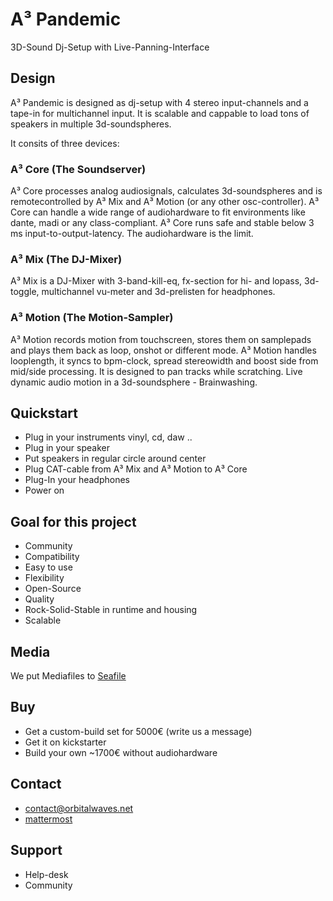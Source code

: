 # A³ Pandemic
3D-Sound Dj-Setup with Live-Panning-Interface

## Design
A³ Pandemic is designed as dj-setup with 4 stereo input-channels and a tape-in for multichannel input. It is scalable and cappable to load tons of speakers in multiple 3d-soundspheres.

It consits of three devices:

### A³ Core (The Soundserver)
A³ Core processes analog audiosignals, calculates 3d-soundspheres and is remotecontrolled by A³ Mix and A³ Motion (or any other osc-controller). A³ Core can handle a wide range of audiohardware to fit environments like dante, madi or any class-compliant. A³ Core runs safe and stable below 3 ms input-to-output-latency.
 The audiohardware is the limit.
 
### A³ Mix (The DJ-Mixer)
A³ Mix is a DJ-Mixer with 3-band-kill-eq, fx-section for hi- and lopass, 3d-toggle, multichannel vu-meter and 3d-prelisten for headphones.

### A³ Motion (The Motion-Sampler)
A³ Motion records motion from touchscreen, stores them on samplepads and plays them back as loop, onshot or different mode. A³ Motion handles looplength, it syncs to bpm-clock, spread stereowidth and boost side from mid/side processing.
It is designed to pan tracks while scratching. Live dynamic audio motion in a 3d-soundsphere - Brainwashing.

## Quickstart
- Plug in your instruments vinyl, cd, daw ..
- Plug in your speaker
- Put speakers in regular circle around center
- Plug CAT-cable from A³ Mix and A³ Motion to A³ Core
- Plug-In your headphones
- Power on

## Goal for this project
- Community
- Compatibility
- Easy to use
- Flexibility
- Open-Source
- Quality
- Rock-Solid-Stable in runtime and housing
- Scalable

## Media
We put Mediafiles to [Seafile](https://tinycloud.lilbits.de/Media)

## Buy
- Get a custom-build set for 5000€ (write us a message)
- Get it on kickstarter
- Build your own ~1700€ without audiohardware

## Contact
- [contact@orbitalwaves.net](mailto:contact@orbitalwaves.net)
- [mattermost](https://talk.lilbits.de/ambisonics)

## Support
- Help-desk
- Community